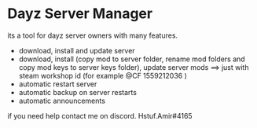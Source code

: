 # Dayz Server Manager
its a tool for dayz server owners with many features.

- download, install and update server
- download, install (copy mod to server folder, rename mod folders and copy mod keys to server keys folder), update server mods ==> just with steam workshop id (for example @CF 1559212036 )
- automatic restart server
- automatic backup on server restarts
- automatic announcements

if you need help contact me on discord. Hstuf.Amir#4165
